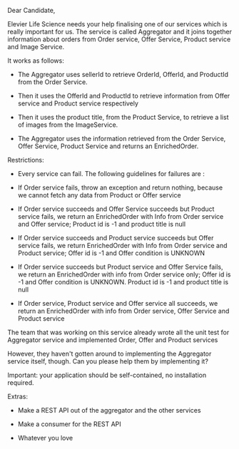 Dear Candidate,

Elevier Life Science needs your help finalising one of our services which is really important for us. The service is called Aggregator and it joins together information about orders from Order service, Offer Service, Product service and Image Service.

It works as follows:

- The Aggregator uses sellerId to retrieve OrderId, OfferId, and ProductId from the Order Service.

- Then it uses the OfferId and ProductId to retrieve information from Offer service and Product service respectively

- Then it uses the product title, from the Product Service, to retrieve a list of images from the ImageService.

- The Aggregator uses the information retrieved from the Order Service, Offer Service, Product Service and returns an EnrichedOrder.


Restrictions:

- Every service can fail. The following guidelines for failures are :

- If Order service fails, throw an exception and return nothing, because we cannot fetch any data from Product or Offer service

- If Order service succeeds and Offer Service succeeds but Product service fails, we return an EnrichedOrder with Info from Order service and Offer service; Product id is -1 and product title is null

- If Order service succeeds and Product service succeeds but Offer service fails, we return EnrichedOrder with Info from Order service and Product service; Offer id is -1 and Offer condition is UNKNOWN

- If Order service succeeds but Product service and Offer Service fails, we return an EnrichedOrder with info from Order service only; Offer id is -1 and Offer condition is UNKNOWN. Product id is -1 and product title is null

- If Order service, Product service and Offer service all succeeds, we return an EnrichedOrder with info from Order service, Offer Service and Product service

The team that was working on this service already wrote all the unit test for Aggregator service and implemented Order, Offer and Product services

However, they haven't gotten around to implementing the Aggregator service itself, though. Can you please help them by implementing it?

Important: your application should be self-contained, no installation required. 

Extras:

- Make a REST API out of the aggregator and the other services

- Make a consumer for the REST API
 
- Whatever you love
